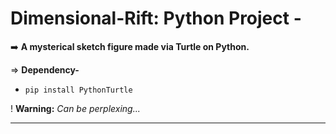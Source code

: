 # Dimensional-Rift: Python Project -

➡️ **A mysterical sketch figure made via Turtle on Python.**
<br>

⇒ **Dependency-**

- `pip install PythonTurtle`

! **Warning:** _Can be perplexing..._


------------------
